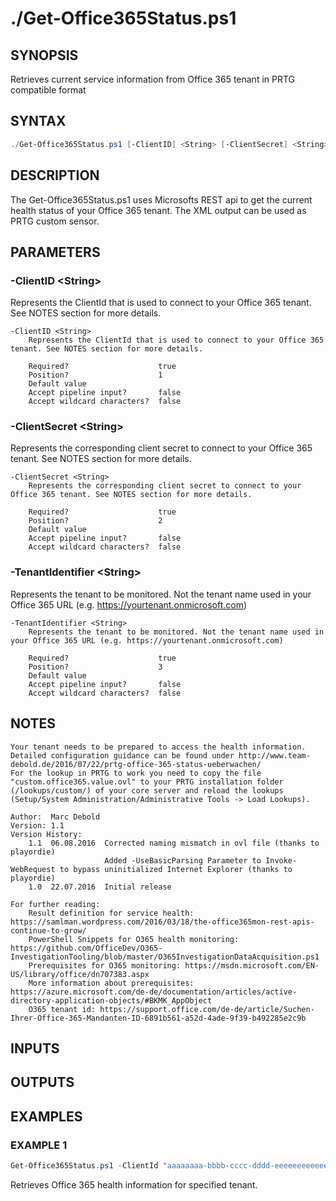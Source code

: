 # ./Get-Office365Status.ps1

## SYNOPSIS
Retrieves current service information from Office 365 tenant in PRTG compatible format

## SYNTAX
```powershell
./Get-Office365Status.ps1 [-ClientID] <String> [-ClientSecret] <String> [-TenantIdentifier] <String> [<CommonParameters>]
```

## DESCRIPTION
The Get-Office365Status.ps1 uses Microsofts REST api to get the current health status of your Office 365 tenant. The XML output can be used as PRTG custom sensor.

## PARAMETERS
### -ClientID &lt;String&gt;
Represents the ClientId that is used to connect to your Office 365 tenant. See NOTES section for more details.
```
-ClientID <String>
    Represents the ClientId that is used to connect to your Office 365 tenant. See NOTES section for more details.
    
    Required?                    true
    Position?                    1
    Default value                
    Accept pipeline input?       false
    Accept wildcard characters?  false
```
 
### -ClientSecret &lt;String&gt;
Represents the corresponding client secret to connect to your Office 365 tenant. See NOTES section for more details.
```
-ClientSecret <String>
    Represents the corresponding client secret to connect to your Office 365 tenant. See NOTES section for more details.
    
    Required?                    true
    Position?                    2
    Default value                
    Accept pipeline input?       false
    Accept wildcard characters?  false
```
 
### -TenantIdentifier &lt;String&gt;
Represents the tenant to be monitored. Not the tenant name used in your Office 365 URL (e.g. https://yourtenant.onmicrosoft.com)
```
-TenantIdentifier <String>
    Represents the tenant to be monitored. Not the tenant name used in your Office 365 URL (e.g. https://yourtenant.onmicrosoft.com)
    
    Required?                    true
    Position?                    3
    Default value                
    Accept pipeline input?       false
    Accept wildcard characters?  false
```

## NOTES
```
Your tenant needs to be prepared to access the health information. Detailed configuration guidance can be found under http://www.team-debold.de/2016/07/22/prtg-office-365-status-ueberwachen/
For the lookup in PRTG to work you need to copy the file "custom.office365.value.ovl" to your PRTG installation folder (/lookups/custom/) of your core server and reload the lookups 
(Setup/System Administration/Administrative Tools -> Load Lookups).

Author:  Marc Debold
Version: 1.1
Version History:
    1.1  06.08.2016  Corrected naming mismatch in ovl file (thanks to playordie)
                     Added -UseBasicParsing Parameter to Invoke-WebRequest to bypass uninitialized Internet Explorer (thanks to playordie)
    1.0  22.07.2016  Initial release

For further reading:
    Result definition for service health: https://samlman.wordpress.com/2016/03/18/the-office365mon-rest-apis-continue-to-grow/
    PowerShell Snippets for O365 health monitoring: https://github.com/OfficeDev/O365-InvestigationTooling/blob/master/O365InvestigationDataAcquisition.ps1
    Prerequisites for O365 monitoring: https://msdn.microsoft.com/EN-US/library/office/dn707383.aspx
    More information about prerequisites: https://azure.microsoft.com/de-de/documentation/articles/active-directory-application-objects/#BKMK_AppObject
    O365 tenant id: https://support.office.com/de-de/article/Suchen-Ihrer-Office-365-Mandanten-ID-6891b561-a52d-4ade-9f39-b492285e2c9b
```

## INPUTS


## OUTPUTS


## EXAMPLES
### EXAMPLE 1
```powershell
Get-Office365Status.ps1 -ClientId "aaaaaaaa-bbbb-cccc-dddd-eeeeeeeeeeee" -ClientSecret "StrongPasswordFromAzureActiveDirectory" -TenantIdentifier "ffffffff-gggg-hhhh-iiii-jjjjjjjjjjjj"
```
Retrieves Office 365 health information for specified tenant.
    

